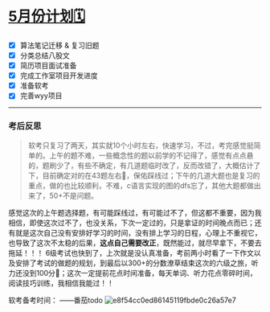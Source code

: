 # [5月份计划🗓️](https://github.com/HealUP/MyBlog/issues/11)

- [x] 算法笔记迁移 & 复习旧题
- [x] 分类总结八股文
- [x] 简历项目面试准备
- [x] 完成工作室项目开发进度
- [x] 准备软考
- [x] 完善wyy项目

---

### 考后反思
> 软考只复习了两天，其实就10个小时左右，快速学习，不过，考完感觉挺简单的。上午的题不难，一些概念性的题以前学的不记得了，感觉有点点悬的，题刷少了，有些不确定，有几道题临时改了，反而改错了，大概估计了下，目前确定对的在43题左右🥲，保佑踩线过；下午的几道大题也是复习的重点，做的也比较顺利，不难，c语言实现的图的dfs忘了，其他大题都做出来了，50+不是问题。

感觉这次的上午题选择题，有可能踩线过，有可能过不了，但这都不重要，因为我相信，即使这次过不了，也没关系，下次一定过的，只是拿证的时间晚点而已；还有就是这次自己没有安排好学习的时间，没有排上学习的日程，心理上不重视它，也导致了这次不太稳的后果，**这点自己需要改正**，既然能过，就尽早拿下，不要去拖延！！！  6级考试也快到了，上次就是没认真准备，考前两小时看了一下作文以及安排了考试的做题的规划，到最后以300+的分数潦草结束这次的六级之旅，听力还没到100分🥲；这次一定提前花点时间准备，每天单词、听力花点零碎时间，阅读技巧训练，我相信我能过！！

软考备考时间：
——番茄todo
![e8f54cc0ed86145119fbde0c26a57e7](https://github.com/HealUP/MyBlog/assets/72082506/0f3e6fee-7416-48c1-bb86-4705a874ab9c)
